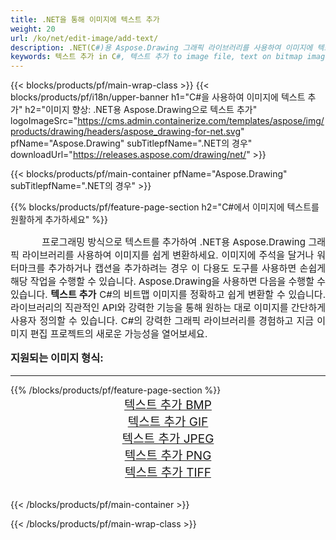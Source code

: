 ```yaml
---
title: .NET을 통해 이미지에 텍스트 추가
weight: 20
url: /ko/net/edit-image/add-text/
description: .NET(C#)용 Aspose.Drawing 그래픽 라이브러리를 사용하여 이미지에 텍스트 추가
keywords: 텍스트 추가 in C#, 텍스트 추가 to image file, text on bitmap images in C#, text to image, graphic library .NET의 경우, raster images, edit image, save image, 2D graphics
---
```


{{< blocks/products/pf/main-wrap-class >}}
{{< blocks/products/pf/i18n/upper-banner h1="C#을 사용하여 이미지에 텍스트 추가" h2="이미지 향상: .NET용 Aspose.Drawing으로 텍스트 추가" logoImageSrc="https://cms.admin.containerize.com/templates/aspose/img/products/drawing/headers/aspose_drawing-for-net.svg" pfName="Aspose.Drawing" subTitlepfName=".NET의 경우" downloadUrl="https://releases.aspose.com/drawing/net/" >}}

{{< blocks/products/pf/main-container pfName="Aspose.Drawing" subTitlepfName=".NET의 경우" >}}

{{% blocks/products/pf/feature-page-section  h2="C#에서 이미지에 텍스트를 원활하게 추가하세요" %}}
<p align="justify" style="text-indent:50px;font-size:15px;">
프로그래밍 방식으로 텍스트를 추가하여 .NET용 Aspose.Drawing 그래픽 라이브러리를 사용하여 이미지를 쉽게 변환하세요. 이미지에 주석을 달거나 워터마크를 추가하거나 캡션을 추가하려는 경우 이 다용도 도구를 사용하면 손쉽게 해당 작업을 수행할 수 있습니다. Aspose.Drawing을 사용하면 다음을 수행할 수 있습니다. <b>텍스트 추가</b> C#의 비트맵 이미지를 정확하고 쉽게 변환할 수 있습니다. 라이브러리의 직관적인 API와 강력한 기능을 통해 원하는 대로 이미지를 간단하게 사용자 정의할 수 있습니다. C#의 강력한 그래픽 라이브러리를 경험하고 지금 이미지 편집 프로젝트의 새로운 가능성을 열어보세요.</p>

<h3 style="margin-top:16px;">
지원되는 이미지 형식:
</h3>

<hr/>
{{% /blocks/products/pf/feature-page-section %}}
<div class="container-fluid productfamilypage bg-gray">
    <div class="convertypes bg-gray agp-content section">
        <div class="container">
		    <div class="row other-converters" style="font-size: 19px;text-align:center;">
		        <div class='col-md-3 other-converter remove-lp remove-rp'><a href="bmp/" style="padding:15px;">텍스트 추가 BMP</a></div>
                <div class='col-md-3 other-converter remove-lp remove-rp'><a href="gif/" style="padding:15px;">텍스트 추가 GIF</a></div>
                <div class='col-md-3 other-converter remove-lp remove-rp'><a href="jpeg/" style="padding:15px;">텍스트 추가 JPEG</a></div>
                <div class='col-md-3 other-converter remove-lp remove-rp'><a href="png/" style="padding:15px;">텍스트 추가 PNG</a></div>
                <div class='col-md-3 other-converter remove-lp remove-rp'><a href="tiff/" style="padding:15px;">텍스트 추가 TIFF</a></div>
            </div>
        </div>
    </div>
</div>
<br/>

{{< /blocks/products/pf/main-container >}}

{{< /blocks/products/pf/main-wrap-class >}}
